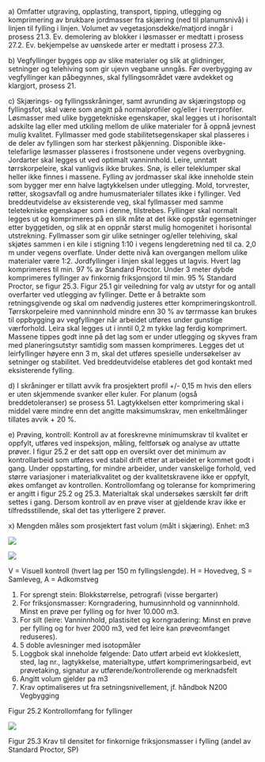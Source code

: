 a) Omfatter utgraving, opplasting, transport, tipping, utlegging og komprimering av brukbare jordmasser fra skjæring (ned til planumsnivå) i linjen til fylling i linjen.
Volumet av vegetasjonsdekke/matjord inngår i prosess 21.3. Ev. demolering av blokker i løsmasser er medtatt i prosess 27.2. Ev. bekjempelse av uønskede arter er medtatt i prosess 27.3.

b) Vegfyllinger bygges opp av slike materialer og slik at glidninger, setninger og telehiving som gir ujevn vegbane unngås. Før overbygging av vegfyllinger kan påbegynnes, skal fyllingsområdet være avdekket og klargjort, prosess 21.

c) Skjærings- og fyllingsskråninger, samt avrunding av skjæringstopp og fyllingsfot, skal være som angitt på normalprofiler og/eller i tverrprofiler. Løsmasser med ulike byggetekniske egenskaper, skal legges ut i horisontalt adskilte lag eller med utkiling mellom de ulike materialer for å oppnå jevnest mulig kvalitet. Fyllmasser med gode stabilitetsegenskaper skal plasseres i de deler av fyllingen som har sterkest påkjenning.
Disponible ikke-telefarlige løsmasser plasseres i frostsonene under vegens overbygning. Jordarter skal legges ut ved optimalt vanninnhold. Leire, unntatt tørrskorpeleire, skal vanligvis ikke brukes. Snø, is eller teleklumper skal heller ikke finnes i massene. Fylling av jordmasser skal ikke inneholde stein som bygger mer enn halve lagtykkelsen under utlegging. Mold, torvrester, røtter, skogsavfall og andre humusmaterialer tillates ikke i fyllinger. Ved breddeutvidelse av eksisterende veg, skal fyllmasser med samme teletekniske egenskaper som i denne, tilstrebes.
Fyllinger skal normalt legges ut og komprimeres på en slik måte at det ikke oppstår egensetninger etter byggetiden, og slik at en oppnår størst mulig homogenitet i horisontal utstrekning. Fyllmasser som gir ulike setninger og/eller telehiving, skal skjøtes sammen i en kile i stigning 1:10 i vegens lengderetning ned til ca. 2,0 m under vegens overflate. Under dette nivå kan overgangen mellom ulike materialer være 1:2. Jordfyllinger i linjen skal legges ut lagvis.  Hvert lag komprimeres til min. 97 % av Standard Proctor. Under 3 meter dybde komprimeres fyllinger av finkornig friksjonsjord til min. 95 % Standard Proctor, se figur 25.3. Figur 25.1 gir veiledning for valg av utstyr for og antall overfarter ved utlegging av fyllinger. Dette er å betrakte som retningsgivende og skal om nødvendig justeres etter komprimeringskontroll.
Tørrskorpeleire med vanninnhold mindre enn 30 % av tørrmasse kan brukes til oppbygging av vegfyllinger når arbeidet utføres under gunstige værforhold. Leira skal legges ut i inntil 0,2 m tykke lag ferdig komprimert. Massene tippes godt inne på det lag som er under utlegging og skyves fram med planeringsutstyr samtidig som massen komprimeres. Legges det ut leirfyllinger høyere enn 3 m, skal det utføres spesielle undersøkelser av setninger og stabilitet. Ved breddeutvidelse etableres det god kontakt med eksisterende fylling.

d) I skråninger er tillatt avvik fra prosjektert profil +/- 0,15 m hvis den ellers er uten skjemmende svanker eller kuler. For planum (også breddetoleranser) se prosess 51. Lagtykkelsen etter komprimering skal i middel være mindre enn det angitte maksimumskrav, men enkeltmålinger tillates avvik + 20 %.

e) Prøving, kontroll: Kontroll av at foreskrevne minimumskrav til kvalitet er oppfylt, utføres ved inspeksjon, måling, feltforsøk og analyse av uttatte prøver. I figur 25.2 er det satt opp en oversikt over det minimum av kontrollarbeid som utføres ved stabil drift etter at arbeidet er kommet godt i gang. Under oppstarting, for mindre arbeider, under vanskelige forhold, ved større variasjoner i materialkvalitet og der kvalitetskravene ikke er oppfylt, økes omfanget av kontrollen. Kontrollomfang og toleranse for komprimering er angitt i figur 25.2 og 25.3. Materialtak skal undersøkes særskilt før drift settes i gang.  Dersom kontroll av en prøve viser at gjeldende krav ikke er tilfredsstillende, skal det tas ytterligere 2 prøver.

x) Mengden måles som prosjektert fast volum (målt i skjæring). Enhet: m3

![](</25_1 1.png>)

![](</25_1 2.png>)

V  =  Visuell kontroll (hvert lag per 150 m fyllingslengde). H  = Hovedveg, S = Samleveg, A = Adkomstveg

1) For sprengt stein: Blokkstørrelse, petrografi (visse bergarter)
2) For friksjonsmasser: Korngradering, humusinnhold og vanninnhold. Minst en prøve per fylling og for hver 10.000 m3.
3) For silt (leire: Vanninnhold, plastisitet og korngradering: Minst en prøve per fylling og for hver 2000 m3, ved fet leire kan prøveomfanget reduseres).
4) 5 doble avlesninger med isotopmåler
5) Loggbok skal inneholde følgende: Dato utført arbeid evt klokkeslett, sted, lag nr., lagtykkelse, materialtype, utført komprimeringsarbeid, evt prøvetaking, signatur av utførende/kontrollerende og merknadsfelt
6) Angitt volum gjelder pa m3
7) Krav optimaliseres ut fra setningsnivellement, jf. håndbok N200 Vegbygging

Figur 25.2  Kontrollomfang for fyllinger

![](</25_1 3.png>)

Figur 25.3  Krav til densitet for finkornige friksjonsmasser i fylling (andel av Standard Proctor, SP)

